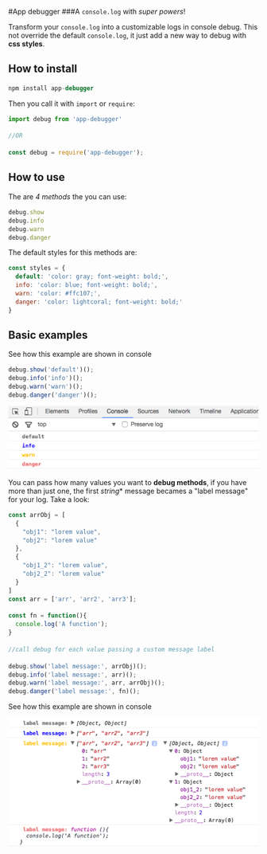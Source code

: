 #App debugger
###A `console.log` with *super powers*!

Transform your `console.log` into a customizable logs in console debug.
This not override the default `console.log`, it just add a new way to debug with **css styles**.

## How to install

```js
npm install app-debugger
```

Then you call it with `import` or `require`:
```js
import debug from 'app-debugger'

//OR

const debug = require('app-debugger');
```

## How to use

The are *4 methods* the you can use:
```js
debug.show
debug.info
debug.warn
debug.danger
```

The default styles for this methods are:
```js
const styles = {
  default: 'color: gray; font-weight: bold;',
  info: 'color: blue; font-weight: bold;',
  warn: 'color: #ffc107;',
  danger: 'color: lightcoral; font-weight: bold;'
}
```

## Basic examples

See how this example are shown in console
```js
debug.show('default')();
debug.info('info')();
debug.warn('warn')();
debug.danger('danger')();
```

![demo1](demo1.png "Basic example, single messages")

You can pass how many values you want to **debug methods**, if you have more than just one, the first *string** message becames a "label message" for your log. Take a look:


```js
const arrObj = [
  {
    "obj1": "lorem value",
    "obj2": "lorem value"
  },
  {
    "obj1_2": "lorem value",
    "obj2_2": "lorem value"
  }
]
const arr = ['arr', 'arr2', 'arr3'];

const fn = function(){
  console.log('A function');
}

//call debug for each value passing a custom message label

debug.show('label message:', arrObj)();
debug.info('label message:', arr)();
debug.warn('label message:', arr, arrObj)();
debug.danger('label message:', fn)();
```

See how this example are shown in console

![demo2](demo2.png "label message")
